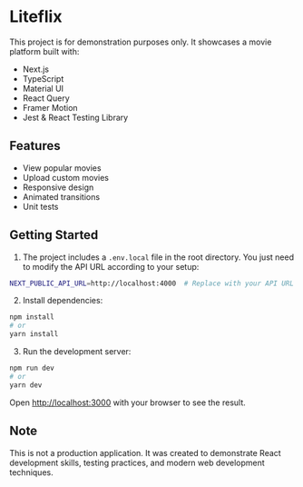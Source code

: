 # Liteflix

This project is for demonstration purposes only. It showcases a movie platform built with:

- Next.js
- TypeScript
- Material UI
- React Query
- Framer Motion
- Jest & React Testing Library

## Features

- View popular movies
- Upload custom movies
- Responsive design
- Animated transitions
- Unit tests

## Getting Started

1. The project includes a `.env.local` file in the root directory. You just need to modify the API URL according to your setup:
```bash
NEXT_PUBLIC_API_URL=http://localhost:4000  # Replace with your API URL
```

2. Install dependencies:
```bash
npm install
# or
yarn install
```

3. Run the development server:
```bash
npm run dev
# or
yarn dev
```

Open [http://localhost:3000](http://localhost:3000) with your browser to see the result.

## Note

This is not a production application. It was created to demonstrate React development skills, testing practices, and modern web development techniques.

